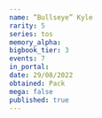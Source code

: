 ```yaml
---
name: “Bullseye” Kyle
rarity: 5
series: tos
memory_alpha:
bigbook_tier: 3
events: 7
in_portal:
date: 29/08/2022
obtained: Pack
mega: false
published: true
---
```



